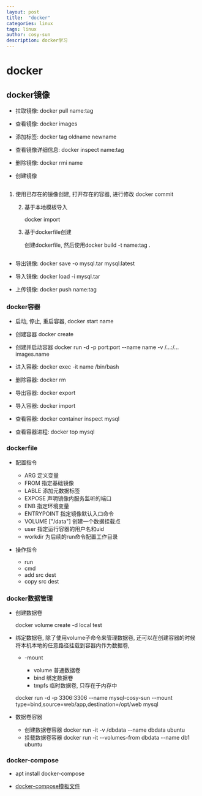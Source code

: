 ```yaml
---
layout: post
title:  "docker"
categories: linux
tags: linux
author: cosy-sun
description: docker学习
---
```


# docker

## docker镜像
- 拉取镜像: docker pull name:tag

- 查看镜像: docker images

- 添加标签: docker tag oldname newname

- 查看镜像详细信息: docker inspect name:tag

- 删除镜像: docker rmi name

- 创建镜像

    ```
1. 使用已存在的镜像创建, 打开存在的容器, 进行修改 
         docker commit
         
    2. 基于本地模板导入

        docker import
        
    3. 基于dockerfile创建

        创建dockerfile, 然后使用docker build -t name:tag .
    ```
    
- 导出镜像: docker save -o mysql.tar mysql:latest

- 导入镜像: docker load -i mysql.tar

- 上传镜像: docker push name:tag

### docker容器

- 启动, 停止, 重启容器, docker start name

- 创建容器 docker create 

- 创建并启动容器 docker run -d -p port:port --name name -v /...:/... images.name

- 进入容器: docker exec -it name /bin/bash

- 删除容器: docker rm

- 导出容器: docker export

- 导入容器: docker import

- 查看容器: docker container inspect mysql

- 查看容器进程: docker top mysql

### dockerfile

- 配置指令

    * ARG  定义变量
    * FROM  指定基础镜像
    * LABLE  添加元数据标签
    * EXPOSE 声明镜像内服务监听的端口
    * ENB 指定环境变量
    * ENTRYPOINT 指定镜像默认入口命令
    * VOLUME ["/data"] 创建一个数据挂载点
    * user 指定运行容器的用户名和uid
    * workdir 为后续的run命令配置工作目录

- 操作指令

    * run
    * cmd
    * add src dest
    * copy src dest

### docker数据管理

- 创建数据卷

    docker volume create -d local test
    
- 绑定数据卷, 除了使用volume子命令来管理数据卷, 还可以在创建容器的时候将本机本地的任意路径挂载到容器内作为数据卷,

    - -mount 

        - volume 普通数据卷
        - bind 绑定数据卷
        - tmpfs 临时数据卷, 只存在于内存中


    docker run -d -p  3306:3306 --name mysql-cosy-sun --mount type=bind,source=web/app,destination=/opt/web mysql
    
- 数据卷容器

    - 创建数据卷容器 docker run -it -v /dbdata --name dbdata ubuntu
    - 挂载数据卷容器 docker run -it --volumes-from dbdata --name db1 ubuntu

### docker-compose

- apt install docker-compose

- [docker-compose模板文件](../assets/self/docker-compose.yml "")